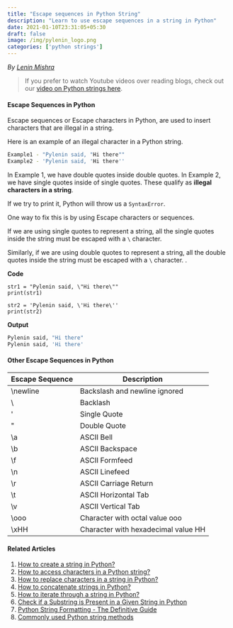 ```yaml
---
title: "Escape sequences in Python String"
description: "Learn to use escape sequences in a string in Python"
date: 2021-01-10T23:31:05+05:30
draft: false
image: /img/pylenin_logo.png
categories: ['python strings']
---
```

<div class="sharethis-inline-follow-buttons"></div>

*By [Lenin Mishra](https://www.pylenin.com/authors/#lenin-mishra)*

> If you prefer to watch Youtube videos over reading blogs, check out our [video on Python strings here](https://youtu.be/MXdNMo_f95I). 

#### Escape Sequences in Python

Escape sequences or Escape characters in Python, are used to insert characters that are illegal in a string.

Here is an example of an illegal character in a Python string.

```bash
Example1 - "Pylenin said, "Hi there""
Example2 - 'Pylenin said, 'Hi there''
```

In Example 1, we have double quotes inside double quotes. In Example 2, we have single quotes inside of single quotes.
These qualify as **illegal characters in a string**.

If we try to print it, Python will throw us a `SyntaxError`.

One way to fix this is by using Escape characters or sequences.

If we are using single quotes to represent a string, all the single quotes inside the string must be escaped with a `\` character. 

Similarly, if we are using double quotes to represent a string, all the double quotes inside the string must be escaped with a `\` character. .

**Code**

```python3
str1 = "Pylenin said, \"Hi there\""
print(str1)

str2 = 'Pylenin said, \'Hi there\''
print(str2)
```

**Output**

```bash
Pylenin said, "Hi there"
Pylenin said, 'Hi there'
```

#### Other Escape Sequences in Python

| Escape Sequence      | Description |
| ----------- | ----------- |
| \newline      | Backslash and newline ignored       |
| \\   | Backlash        |
| \'      | Single Quote       |
| \"   | Double Quote        |
| \a      | ASCII Bell       |
| \b   | ASCII Backspace        |
| \f      | ASCII Formfeed       |
| \n   | ASCII Linefeed        |
| \r      | ASCII Carriage Return       |
| \t   | ASCII Horizontal Tab        |
| \v      | ASCII Vertical Tab       |
| \ooo   | Character with octal value ooo        |
| \xHH      | Character with hexadecimal value HH       |

#### Related Articles
1. [How to create a string in Python?](https://www.pylenin.com/blogs/create-string-python/)
2. [How to access characters in a Python string?](https://www.pylenin.com/blogs/access-characters-in-string/)
3. [How to replace characters in a string in Python?](https://www.pylenin.com/blogs/replace-string-characters-python/)
4. [How to concatenate strings in Python?](https://www.pylenin.com/blogs/concatenate-strings-in-python/)
5. [How to iterate through a string in Python?](https://www.pylenin.com/blogs/iterating-through-python-string/)
6. [Check if a Substring is Present in a Given String in Python](https://www.pylenin.com/blogs/check-substring-in-a-string-python/)
7. [Python String Formatting - The Definitive Guide](https://www.pylenin.com/blogs/python-string-formatting/)
8. [Commonly used Python string methods](https://www.pylenin.com/blogs/common-python-string-methods)